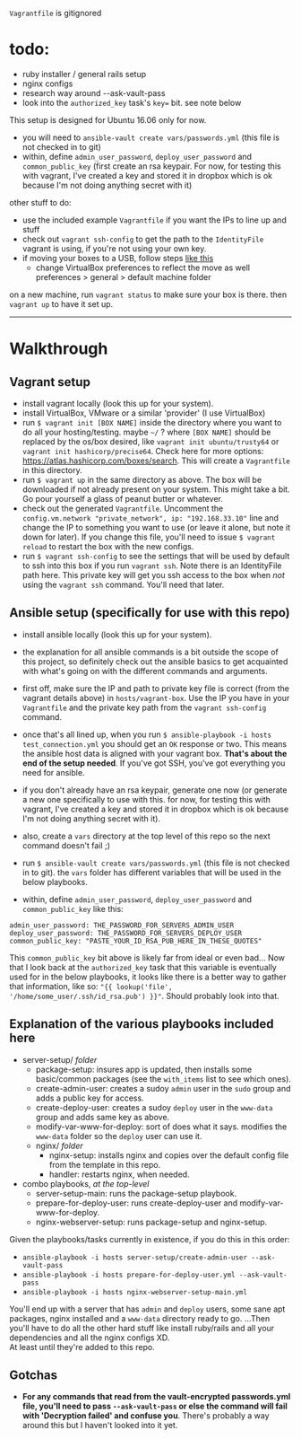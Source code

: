`Vagrantfile` is gitignored

# todo:

- ruby installer / general rails setup
- nginx configs
- research way around --ask-vault-pass
- look into the `authorized_key` task's `key=` bit. see note below

This setup is designed for Ubuntu 16.06 only for now.

- you will need to `ansible-vault create vars/passwords.yml` (this file is not checked in to git)
- within, define `admin_user_password`, `deploy_user_password` and `common_public_key` (first create an rsa keypair. For now, for testing this with vagrant, I've created a key and stored it in dropbox which is ok because I'm not doing anything secret with it)

other stuff to do:

- use the included example `Vagrantfile` if you want the IPs to line up and stuff
- check out `vagrant ssh-config` to get the path to the `IdentityFile` vagrant is using, if you're not using your own key.
- if moving your boxes to a USB, follow steps [like this](https://emptysqua.re/blog/moving-virtualbox-and-vagrant-to-an-external-drive/)
    - change VirtualBox preferences to reflect the move as well preferences > general > default machine folder

on a new machine, run `vagrant status` to make sure your box is there. then `vagrant up` to have it set up.

--------------

# Walkthrough

## Vagrant setup

- install vagrant locally (look this up for your system).
- install VirtualBox, VMware or a similar 'provider' (I use VirtualBox)
- run `$ vagrant init [BOX NAME]` inside the directory where you want to do all your hosting/testing. maybe `~/` ? where `[BOX NAME]` should be replaced by the os/box desired, like `vagrant init ubuntu/trusty64` or `vagrant init hashicorp/precise64`. Check here for more options: https://atlas.hashicorp.com/boxes/search. This will create a `Vagrantfile` in this directory.
- run `$ vagrant up` in the same directory as above. The box will be downloaded if not already present on your system. This might take a bit. Go pour yourself a glass of peanut butter or whatever.
- check out the generated `Vagrantfile`. Uncomment the `config.vm.network "private_network", ip: "192.168.33.10"` line and change the IP to something you want to use (or leave it alone, but note it down for later).  If you change this file, you'll need to issue `$ vagrant reload` to restart the box with the new configs.
- run `$ vagrant ssh-config` to see the settings that will be used by default to ssh into this box if you run `vagrant ssh`. Note there is an IdentityFile path here. This private key will get you ssh access to the box when _not_ using the `vagrant ssh` command. You'll need that later.

## Ansible setup (specifically for use with this repo)

- install ansible locally (look this up for your system).
- the explanation for all ansible commands is a bit outside the scope of this project, so definitely check out the ansible basics to get acquainted with what's going on with the different commands and arguments.
- first off, make sure the IP and path to private key file is correct (from the vagrant details above) in `hosts/vagrant-box`. Use the IP you have in your `Vagrantfile` and the private key path from the `vagrant ssh-config` command.
- once that's all lined up, when you run `$ ansible-playbook -i hosts test_connection.yml` you should get an `OK` response or two. This means the ansible host data is aligned with your vagrant box. **That's about the end of the setup needed**. If you've got SSH, you've got everything you need for ansible.

- if you don't already have an rsa keypair, generate one now (or generate a new one specifically to use with this. for now, for testing this with vagrant, I've created a key and stored it in dropbox which is ok because I'm not doing anything secret with it).
- also, create a `vars` directory at the top level of this repo so the next command doesn't fail ;)
- run `$ ansible-vault create vars/passwords.yml` (this file is not checked in to git). the `vars` folder has different variables that will be used in the below playbooks.
- within, define `admin_user_password`, `deploy_user_password` and `common_public_key` like this:

```
admin_user_password: THE_PASSWORD_FOR_SERVERS_ADMIN_USER
deploy_user_password: THE_PASSWORD_FOR_SERVERS_DEPLOY_USER
common_public_key: "PASTE_YOUR_ID_RSA_PUB_HERE_IN_THESE_QUOTES"
```

This `common_public_key` bit above is likely far from ideal or even bad... Now that I look back at the `authorized_key` task that this variable is eventually used for in the below playbooks, it looks like there is a better way to gather that information, like so: `"{{ lookup('file', '/home/some_user/.ssh/id_rsa.pub') }}"`. Should probably look into that.

## Explanation of the various playbooks included here

- server-setup/ _folder_
    - package-setup: insures app is updated, then installs some basic/common packages (see the `with_items` list to see which ones).
    - create-admin-user: creates a sudoy `admin` user in the `sudo` group and adds a public key for access.
    - create-deploy-user: creates a sudoy `deploy` user in the `www-data` group and adds same key as above.
    - modify-var-www-for-deploy: sort of does what it says. modifies the `www-data` folder so the `deploy` user can use it.
    - nginx/ _folder_
        - nginx-setup: installs nginx and copies over the default config file from the template in this repo.
        - handler: restarts nginx, when needed.
- combo playbooks, _at the top-level_
    - server-setup-main: runs the package-setup playbook.
    - prepare-for-deploy-user: runs create-deploy-user and modify-var-www-for-deploy.
    - nginx-webserver-setup: runs package-setup and nginx-setup.

Given the playbooks/tasks currently in existence, if you do this in this order:

- `ansible-playbook -i hosts server-setup/create-admin-user --ask-vault-pass`
- `ansible-playbook -i hosts prepare-for-deploy-user.yml --ask-vault-pass`
- `ansible-playbook -i hosts nginx-webserver-setup-main.yml`

You'll end up with a server that has `admin` and `deploy` users, some sane apt packages, nginx installed and a `www-data` directory ready to go. ...Then you'll have to do all the other hard stuff like install ruby/rails and all your dependencies and all the nginx configs XD.  
At least until they're added to this repo.


## Gotchas

- **For any commands that read from the vault-encrypted passwords.yml file, you'll need to pass `--ask-vault-pass` or else the command will fail with 'Decryption failed' and confuse you**. There's probably a way around this but I haven't looked into it yet.
